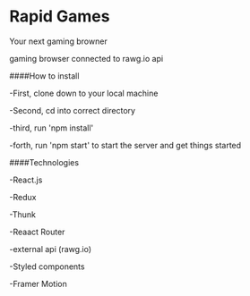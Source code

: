 # Rapid Games 

Your next gaming browner

gaming browser connected to rawg.io api

####How to install 

-First, clone down to your local machine 

-Second, cd into correct directory 

-third, run 'npm install'

-forth, run 'npm start' to start the server and get things started 


####Technologies 

-React.js

-Redux 

-Thunk

-Reaact Router 

-external api (rawg.io)

-Styled components 

-Framer Motion
